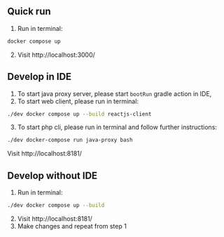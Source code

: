## Quick run

1. Run in terminal:
```bash
docker compose up 
```
2. Visit http://localhost:3000/


## Develop in IDE

1. To start java proxy server, please start `bootRun` gradle action in IDE,
2. To start web client, please run in terminal:
```bash
./dev docker compose up --build reactjs-client 
```
3. To start php cli, please run in terminal and follow further instructions:
```bash
./dev docker-compose run java-proxy bash 
```

Visit http://localhost:8181/


## Develop without IDE

1. Run in terminal:
```bash
./dev docker compose up --build
```
2. Visit http://localhost:8181/
3. Make changes and repeat from step 1
